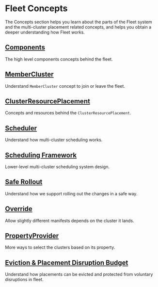 # Fleet Concepts

The Concepts section helps you learn about the parts of the Fleet system and the multi-cluster placement related concepts,
and helps you obtain a deeper understanding how Fleet works.

## [Components](Components/README.md)
The high level components concepts behind the fleet.

## [MemberCluster](MemberCluster/README.md)
Understand `MemberCluster` concept to join or leave the fleet.

## [ClusterResourcePlacement](ClusterResourcePlacement/README.md)
Concepts and resources behind the `ClusterResourcePlacement`.

## [Scheduler](Scheduler/README.md)
Understand how multi-cluster scheduling works.

## [Scheduling Framework](Scheduling-Framework/README.md)
Lower-level multi-cluster scheduling system design.

## [Safe Rollout](SafeRollout/README.md)

Understand how we support rolling out the changes in a safe way.

## [Override](Override/README.md)
Allow slightly different manifests depends on the cluster it lands.

## [PropertyProvider](PropertyProviderAndClusterProperties/README.md)
More ways to select the clusters based on its property.

## [Eviction & Placement Disruption Budget](EvictionAndDisruptionBudget/README.md)
Understand how placements can be evicted and protected from voluntary disruptions in fleet.
